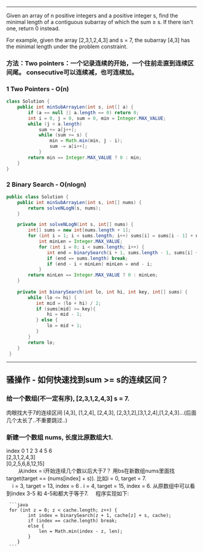 - - -
Given an array of n positive integers and a positive integer s, find the minimal length of a contiguous subarray of which the 
sum ≥ s. If there isn't one, return 0 instead.

For example, given the array [2,3,1,2,4,3] and s = 7,
the subarray [4,3] has the minimal length under the problem constraint.

### 方法：Two pointers：一个记录连续的开始，一个往前走直到连续区间尾。 consecutive可以连续减，也可连续加。
     
### 1 Two Pointers - O(n)
```java
class Solution {
    public int minSubArrayLen(int s, int[] a) {
        if (a == null || a.length == 0) return 0;
        int i = 0, j = 0, sum = 0, min = Integer.MAX_VALUE;
        while (j < a.length) 
            sum += a[j++];
            while (sum >= s) {
                min = Math.min(min, j - i);
                sum -= a[i++];
            }
        return min == Integer.MAX_VALUE ? 0 : min;
    }
}
```

### 2 Binary Search - O(nlogn)
```java
public class Solution {
    public int minSubArrayLen(int s, int[] nums) {
        return solveNLogN(s, nums);
    }

    private int solveNLogN(int s, int[] nums) {
        int[] sums = new int[nums.length + 1];
        for (int i = 1; i < sums.length; i++) sums[i] = sums[i - 1] + nums[i - 1];
            int minLen = Integer.MAX_VALUE;
            for (int i = 0; i < sums.length; i++) {
               int end = binarySearch(i + 1, sums.length - 1, sums[i] + s, sums);
               if (end == sums.length) break;
               if (end - i < minLen) minLen = end - i;
            }
        return minLen == Integer.MAX_VALUE ? 0 : minLen;
    }
    
    private int binarySearch(int lo, int hi, int key, int[] sums) {
        while (lo <= hi) {
           int mid = (lo + hi) / 2;
           if (sums[mid] >= key){
               hi = mid - 1;
           } else {
               lo = mid + 1;
           }
        }
        return lo;
    }
 }
```
- - -
## 骚操作 - 如何快速找到sum >= s的连续区间？
### 给一个数组(不一定有序), [2,3,1,2,4,3] s = 7. 
肉眼找大于7的连续区间 [4,3], [1,2,4], [2,4,3], [2,3,1,2],[3,1,2,4],[1,2,4,3]...(后面几个太长了..不重要跳过..)

### 新建一个数组 nums, 长度比原数组大1.
index 0 1 2 3 4 5  6 <br>
     [2,3,1,2,4,3] <br>
     [0,2,5,6,8,12,15] <br>
     
     从index = i开始连续几个数以后大于7？ 用bs在新数组nums里面找target(target == (nums[index] + s)). 比如i = 0, target = 7. <br>
     i = 3, target = 13, index = 6 . i = 4, target = 15, index = 6. 从原数组中可以看到index 3-5 和 4-5和都大于等于7.
     程序实现如下: 
     
     ```java
     for (int z = 0; z < cache.length; z++) {
            int index = binarySearch(z + 1, cache[z] + s, cache);
            if (index == cache.length) break;
            else {
                len = Math.min(index - z, len);
            }
        } 
     ```
